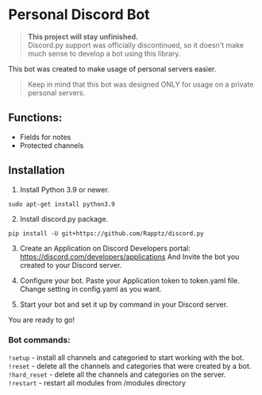 # Personal Discord Bot

> **This project will stay unfinished.**  
Discord.py support was officially discontinued, so it doesn't make much sense to develop a bot using this library.  

This bot was created to make usage of personal servers easier.
> Keep in mind that this bot was designed ONLY for usage on a private personal servers.

## Functions:
- Fields for notes
- Protected channels

## Installation

1. Install Python 3.9 or newer.
```
sudo apt-get install python3.9
```

2. Install discord.py package.
```
pip install -U git+https://github.com/Rapptz/discord.py
```

3. Create an Application on Discord Developers portal:
https://discord.com/developers/applications
And Invite the bot you created to your Discord server.

4. Configure your bot.
Paste your Application token to token.yaml file.
Change setting in config.yaml as you want.

5. Start your bot and set it up by command in your Discord server.

You are ready to go!

### Bot commands:
```!setup``` - install all channels and categoried to start working with the bot. <br/> 
```!reset``` - delete all the channels and categories that were created by a bot. <br/> 
```!hard_reset``` - delete all the channels and categories on the server. <br/> 
```!restart``` - restart all modules from /modules directory <br/> 
